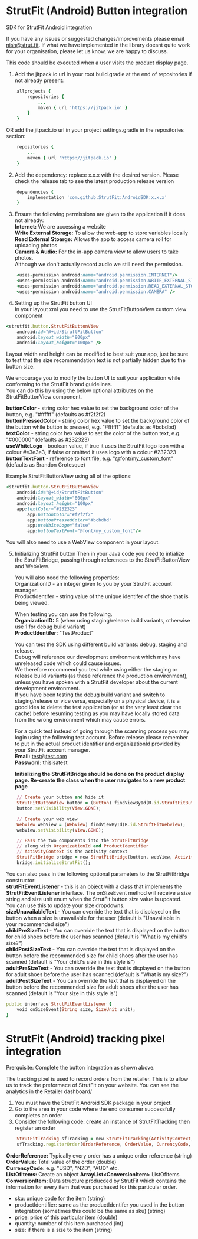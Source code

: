 # StrutFit (Android) Button integration
SDK for StrutFit Android integration

If you have any issues or suggested changes/improvements please email nish@strut.fit. 
If what we have implemented in the library doesnt quite work for your organisation, please let us know, we are happy to discuss.

This code should be executed when a user visits the product display page.


1. Add the jitpack.io url in your root build.gradle at the end of repositories if not already present:
```ruby
	allprojects {
		repositories {
			...
			maven { url 'https://jitpack.io' }
		}
	}
```
OR add the jitpack.io url in your project settings.gradle in the repositories section:
```ruby
	repositories {
		...
		maven { url 'https://jitpack.io' }
	}
``` 
  
2. Add the dependency: replace x.x.x with the desired version. Please check the release tab to see the latest production release version
```ruby
	dependencies {
		implementation 'com.github.StrutFit:AndroidSDK:x.x.x'
	}
```

3. Ensure the following permissions are given to the application if it does not already:  
	**Internet:** We are accessing a website  
	**Write External Storage:** To allow the web-app to store variables locally  
	**Read External Stoarge:** Allows the app to access camera roll for uploading photos  
	**Camera & Audio:** For the in-app camera view to allow users to take photos.  
			Although we don't actually record audio we still need the permission.
```ruby
	<uses-permission android:name="android.permission.INTERNET"/>
	<uses-permission android:name="android.permission.WRITE_EXTERNAL_STORAGE" />
	<uses-permission android:name="android.permission.READ_EXTERNAL_STORAGE" />
	<uses-permission android:name="android.permission.CAMERA" />
```

4. Setting up the StrutFit button UI  
	In your layout xml you need to use the StrutFitButtonView custom view component
```ruby
<strutfit.button.StrutFitButtonView
	android:id="@+id/StruftFitButton"
	android:layout_width="800px"
	android:layout_height="100px" />
```  

Layout width and height can be modified to best suit your app, just be sure to test that the size recommendation text is not partially hidden due to the button size.  

We encourage you to modify the button UI to suit your application while conforming to the StrutFit brand guidelines.  
You can do this by using the below optional attributes on the StrutFitButtonView component.  

**buttonColor** - string color hex value to set the background color of the button, e.g. "#ffffff" (defaults as #f2f2f2)  
**buttonPressedColor** - string color hex value to set the background color of the button while button is pressed, e.g. "#ffffff" (defaults as #bcbdbd)  
**textColor** - string color hex value to set the color of the button text, e.g. "#000000" (defaults as #232323)  
**useWhiteLogo** - boolean value, if true it uses the StrutFit logo icon with a colour #e3e3e3, if false or omitted it uses logo with a colour #232323  
**buttonTextFont** - reference to font file, e.g. "@font/my_custom_font" (defaults as Brandon Grotesque)  

Example StrutFitButtonView using all of the options:
```ruby
<strutfit.button.StrutFitButtonView
	android:id="@+id/StruftFitButton"
	android:layout_width="800px"
	android:layout_height="100px"
	app:textColor="#232323"
        app:buttonColor="#f2f2f2"
        app:buttonPressedColor="#bcbdbd"
        app:useWhiteLogo="false"
        app:buttonTextFont="@font/my_custom_font"/>
```  

You will also need to use a WebView component in your layout.  
	
5. Initializing StrutFit button 
	Then in your Java code you need to intialize the StrutFitBridge, passing through references to the StrutFitButtonView and WebView.  

	You will also need the following properties:  
	OrganizationID - an integer given to you by your StrutFit account manager.  
	ProductIdentifer  - string value of the unique identifer of the shoe that is being viewed.  

	When testing you can use the following.  
	**OrganizationID:** 5 (when using staging/release build variants, otherwise use 1 for debug build variant)  
	**ProductIdentifer:** "TestProduct" 
	
	You can test the SDK using different build variants: debug, staging and release.  
	Debug will reference our development environment which may have unreleased code which could cause issues.  
	We therefore recommend you test while using either the staging or release build variants (as these reference the production environment), unless you have spoken with a StrutFit developer about the current development environment.  
	If you have been testing the debug build variant and switch to staging/release or vice versa, especially on a physical device, it is a good idea to delete the test application (or at the very least clear the cache) before resuming testing as you may have locally stored data from the wrong environment which may cause errors.  

	For a quick test instead of going through the scanning process you may login using the following test account. 
	Before release please remember to put in the actual product identifier and organizationId provided by your StrutFit account manager.  
	**Email:** test@test.com  
	**Password:** thisisatest  

	**Initializing the StrutFitBridge should be done on the product display page.
	Re-create the class when the user navigates to a new product page**

```ruby
	// Create your button and hide it
	StrutFitButtonView button = (Button) findViewById(R.id.StruftFitButton);
	button.setVisibility(View.GONE);

	// Create your web view
	WebView webView = (WebView) findViewById(R.id.StruftFitWebview);
	webView.setVisibility(View.GONE);

	// Pass the two components into the StrutFitBridge
	// along with OrganizationId and ProductIdentifier
	// ActivityContext is the activity context  
	StrutFitBridge bridge = new StrutFitBridge(button, webView, ActivityContext, OrganizationID, ProductIdentifier);
	bridge.initializeStrutFit();
```
You can also pass in the following optional parameters to the StrutFitBridge constructor:  
**strutFitEventListener** - this is an object with a class that implements the **StrutFitEventListener** interface. The onSizeEvent method will receive a size string and size unit enum when the StrutFit button size value is updated. You can use this to update your size dropdowns.   
**sizeUnavailableText** - You can override the text that is displayed on the button when a size is unavailable for the user (default is "Unavailable in your recommended size")  
**childPreSizeText** - You can override the text that is displayed on the button for child shoes before the user has scanned (default is "What is my child's size?")  
**childPostSizeText** - You can override the text that is displayed on the button before the recommended size for child shoes after the user has scanned (default is "Your child's size in this style is")  
**adultPreSizeText** - You can override the text that is displayed on the button for adult shoes before the user has scanned  (default is "What is my size?")  
**adultPostSizeText** - You can override the text that is displayed on the button before the recommended size for adult shoes after the user has scanned (default is "Your size in this style is")  
 
```ruby
public interface StrutFitEventListener {
    void onSizeEvent(String size, SizeUnit unit);
}

```

# StrutFit (Android) tracking pixel integration
Prerquisite: Complete the button integration as shown above.

The tracking pixel is used to record orders from the retailer. This is to allow us to track the preformace of StrutFit on your website.
You can see the analytics in the Retailer dashboard/

1. You must have the StrutFit Android SDK package in your project.
2. Go to the area in your code where the end consumer successfully completes an order
3. Consider the following code: create an instance of StrutFitTracking then register an order

```ruby
	StrutFitTracking sfTracking = new StrutFitTracking(ActivityContext, OrganizationID);
	sfTracking.registerOrder(OrderReference, OrderValue, CurrencyCode, ListOfItems);
```
**OrderReference:** Typically every order has a unique order reference (string)  
**OrderValue:** Total value of the order (double)  
**CurrencyCode:** e.g. "USD", "NZD", "AUD" etc.  
**ListOfItems:** Create an object **ArrayList&lt;ConversionItem&gt;** ListOfItems  
**ConversionItem:** Data structure producded by StrutFit which contains the information for every item that was purchased for this particular order.  
* sku: unique code for the item (string)  
* productIdentifier: same as the productIdentifer you used in the button integration (sometimes this could be the same as sku) (string)  
* price: price of this particular item (double)  
* quantity: number of this item purchased (int)  
* size: if there is a size to the item (string)
	
